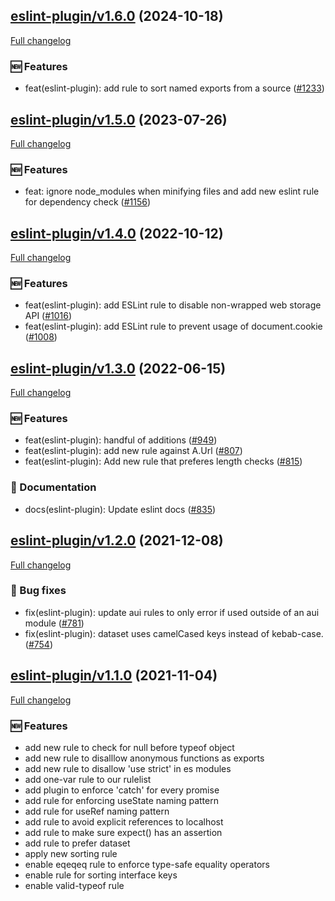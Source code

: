 ## [eslint-plugin/v1.6.0](https://github.com/liferay/liferay-frontend-projects/tree/eslint-plugin/v1.6.0) (2024-10-18)

[Full changelog](https://github.com/liferay/liferay-frontend-projects/compare/eslint-plugin/v1.5.0...eslint-plugin/v1.6.0)

### :new: Features

-   feat(eslint-plugin): add rule to sort named exports from a source ([\#1233](https://github.com/liferay/liferay-frontend-projects/pull/1233))

## [eslint-plugin/v1.5.0](https://github.com/liferay/liferay-frontend-projects/tree/eslint-plugin/v1.5.0) (2023-07-26)

[Full changelog](https://github.com/liferay/liferay-frontend-projects/compare/eslint-plugin/v1.4.0...eslint-plugin/v1.5.0)

### :new: Features

-   feat: ignore node_modules when minifying files and add new eslint rule for dependency check ([\#1156](https://github.com/liferay/liferay-frontend-projects/pull/1156))

## [eslint-plugin/v1.4.0](https://github.com/liferay/liferay-frontend-projects/tree/eslint-plugin/v1.4.0) (2022-10-12)

[Full changelog](https://github.com/liferay/liferay-frontend-projects/compare/eslint-plugin/v1.3.0...eslint-plugin/v1.4.0)

### :new: Features

-   feat(eslint-plugin): add ESLint rule to disable non-wrapped web storage API ([\#1016](https://github.com/liferay/liferay-frontend-projects/pull/1016))
-   feat(eslint-plugin): add ESLint rule to prevent usage of document.cookie ([\#1008](https://github.com/liferay/liferay-frontend-projects/pull/1008))

## [eslint-plugin/v1.3.0](https://github.com/liferay/liferay-frontend-projects/tree/eslint-plugin/v1.3.0) (2022-06-15)

[Full changelog](https://github.com/liferay/liferay-frontend-projects/compare/eslint-plugin/v1.2.0...eslint-plugin/v1.3.0)

### :new: Features

-   feat(eslint-plugin): handful of additions ([\#949](https://github.com/liferay/liferay-frontend-projects/pull/949))
-   feat(eslint-plugin): add new rule against A.Url ([\#807](https://github.com/liferay/liferay-frontend-projects/pull/807))
-   feat(eslint-plugin): Add new rule that preferes length checks ([\#815](https://github.com/liferay/liferay-frontend-projects/pull/815))

### :book: Documentation

-   docs(eslint-plugin): Update eslint docs ([\#835](https://github.com/liferay/liferay-frontend-projects/pull/835))

## [eslint-plugin/v1.2.0](https://github.com/liferay/liferay-frontend-projects/tree/eslint-plugin/v1.2.0) (2021-12-08)

[Full changelog](https://github.com/liferay/liferay-frontend-projects/compare/eslint-plugin/v1.1.0...eslint-plugin/v1.2.0)

### :wrench: Bug fixes

-   fix(eslint-plugin): update aui rules to only error if used outside of an aui module ([\#781](https://github.com/liferay/liferay-frontend-projects/pull/781))
-   fix(eslint-plugin): dataset uses camelCased keys instead of kebab-case. ([\#754](https://github.com/liferay/liferay-frontend-projects/pull/754))

## [eslint-plugin/v1.1.0](https://github.com/liferay/liferay-frontend-projects/tree/eslint-plugin/v1.1.0) (2021-11-04)

[Full changelog](https://github.com/liferay/liferay-frontend-projects/compare/eslint-plugin/v1.0.0...eslint-plugin/v1.1.0)

### :new: Features

-   add new rule to check for null before typeof object
-   add new rule to disalllow anonymous functions as exports
-   add new rule to disallow 'use strict' in es modules
-   add one-var rule to our rulelist
-   add plugin to enforce 'catch' for every promise
-   add rule for enforcing useState naming pattern
-   add rule for useRef naming pattern
-   add rule to avoid explicit references to localhost
-   add rule to make sure expect() has an assertion
-   add rule to prefer dataset
-   apply new sorting rule
-   enable eqeqeq rule to enforce type-safe equality operators
-   enable rule for sorting interface keys
-   enable valid-typeof rule
